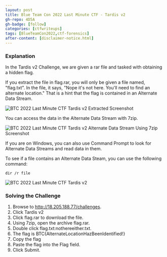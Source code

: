 ```yaml
---
layout: post
title: Blue Team Con 2022 Last Minute CTF - Tardis v2
gh-repo: 4D5A
gh-badge: [follow]
categories: [ctfwriteups]
tags: [BlueTeamCon2022,ctf-forensics]
after-content: [disclaimer-notice.html]
---
```

### Explanation
In the Tardis v2 Challenge, we are given a rar file and tasked with obtaining a hidden flag.

If you extract the file in flag.rar, you will only be given a file named, "flag.txt". In the file, it says, "Nope it's not here. You'll need to find an alternate location." That is a hint that the flag is contained in an Alternate Data Stream.

<img src="{{ 'assets/img/2022-09-01-btc-2022-last-minute-ctf-tardis-v2/btc-2022-last-minute-ctf-tardis-v2-extracted-screenshot.png' | relative_url }}" alt='BTC 2022 Last Minute CTF Tardis v2 Extracted Screenshot' />

You can access the data in the Alternate Data Stream with 7zip.

<img src="{{ 'assets/img/2022-09-01-btc-2022-last-minute-ctf-tardis-v2/btc-2022-last-minute-ctf-tardis-v2-alternate-data-steam-using-7zip.png' | relative_url }}" alt='BTC 2022 Last Minute CTF Tardis v2 Alternate Data Stream Using 7zip Screenshot' />

If you are on Windows, you can also use Command Prompt to look for Alternate Data Streams and read data in them.

To see if a file contains an Alternate Data Steam, you can use the following command:

```dir /r file```

<img src="{{ 'assets/img/2022-09-01-btc-2022-last-minute-ctf-tardis-v2/btc-2022-last-minute-ctf-tardis-v2-alternate-data-steam-using-command-prompt.png' | relative_url }}" alt='BTC 2022 Last Minute CTF Tardis v2' />

### Solving the Challenge
1. Browse to http://18.205.188.77/challenges.
3. Click Tardis v2
4. Click flag.rar to download the file.
5. Using 7zip, open the archive flag.rar.
6. Double click flag.txt:nothereeither.txt.
7. The flag is BTC{AlternateLocationHazBeenIdentified!}
8. Copy the flag
9. Paste the flag into the Flag field.
10. Click Submit.